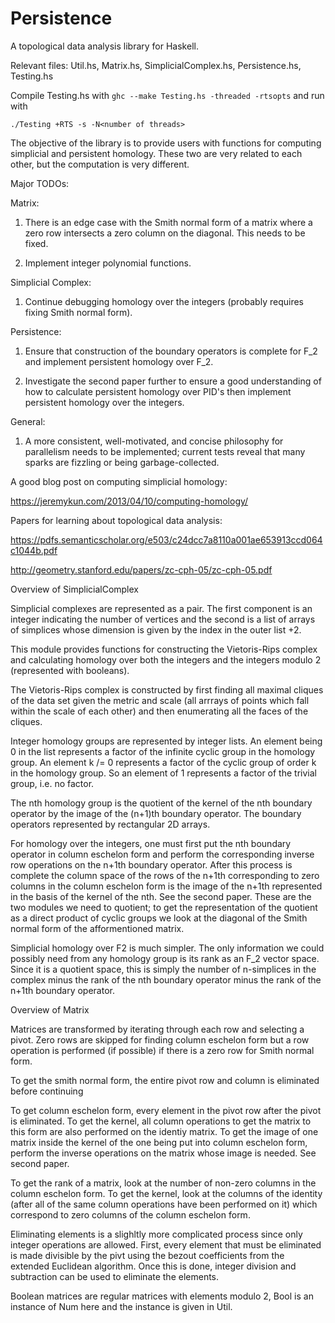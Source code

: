 # Persistence
A topological data analysis library for Haskell.

Relevant files: Util.hs, Matrix.hs, SimplicialComplex.hs, Persistence.hs, Testing.hs

Compile Testing.hs with `ghc --make Testing.hs -threaded -rtsopts` and run with 

    ./Testing +RTS -s -N<number of threads>

The objective of the library is to provide users with functions for computing simplicial and persistent homology. These two are very related to each other, but the computation is very different.

Major TODOs:

Matrix:

1) There is an edge case with the Smith normal form of a matrix where a zero row intersects a zero column on the diagonal. This needs to be fixed.

2) Implement integer polynomial functions.

Simplicial Complex:

1) Continue debugging homology over the integers (probably requires fixing Smith normal form).

Persistence:

1) Ensure that construction of the boundary operators is complete for F_2 and implement persistent homology over F_2.

2) Investigate the second paper further to ensure a good understanding of how to calculate persistent homology over PID's then implement persistent homology over the integers.

General:
1) A more consistent, well-motivated, and concise philosophy for parallelism needs to be implemented; current tests reveal that many sparks are fizzling or being garbage-collected.

A good blog post on computing simplicial homology:

https://jeremykun.com/2013/04/10/computing-homology/

Papers for learning about topological data analysis:

https://pdfs.semanticscholar.org/e503/c24dcc7a8110a001ae653913ccd064c1044b.pdf

http://geometry.stanford.edu/papers/zc-cph-05/zc-cph-05.pdf

Overview of SimplicialComplex

Simplicial complexes are represented as a pair. The first component is an integer indicating the number of vertices and the second is a list of arrays of simplices whose dimension is given by the index in the outer list +2.

This module provides functions for constructing the Vietoris-Rips complex and calculating homology over both the integers and the integers modulo 2 (represented with booleans).

The Vietoris-Rips complex is constructed by first finding all maximal cliques of the data set given the metric and scale (all arrrays of points which fall within the scale of each other) and then enumerating all the faces of the cliques.

Integer homology groups are represented by integer lists. An element being 0 in the list represents a factor of the infinite cyclic group in the homology group. An element k /= 0 represents a factor of the cyclic group of order k in the homology group. So an element of 1 represents a factor of the trivial group, i.e. no factor.

The nth homology group is the quotient of the kernel of the nth boundary operator by the image of the (n+1)th boundary operator. The boundary operators represented by rectangular 2D arrays.

For homology over the integers, one must first put the nth boundary operator in column eschelon form and perform the corresponding inverse row operations on the n+1th boundary operator. After this process is complete the column space of the rows of the n+1th corresponding to zero columns in the column eschelon form is the image of the n+1th represented in the basis of the kernel of the nth. See the second paper. These are the two modules we need to quotient; to get the representation of the quotient as a direct product of cyclic groups we look at the diagonal of the Smith normal form of the afformentioned matrix.

Simplicial homology over F2 is much simpler. The only information we could possibly need from any homology group is its rank as an F_2 vector space. Since it is a quotient space, this is simply the number of n-simplices in the complex minus the rank of the nth boundary operator minus the rank of the n+1th boundary operator.

Overview of Matrix

Matrices are transformed by iterating through each row and selecting a pivot. Zero rows are skipped for finding column eschelon form but a row operation is performed (if possible) if there is a zero row for Smith normal form.

To get the smith normal form, the entire pivot row and column is eliminated before continuing

To get column eschelon form, every element in the pivot row after the pivot is eliminated. To get the kernel, all column operations to get the matrix to this form are also performed on the identiy matrix. To get the image of one matrix inside the kernel of the one being put into column eschelon form, perform the inverse operations on the matrix whose image is needed. See second paper.

To get the rank of a matrix, look at the number of non-zero columns in the column eschelon form. To get the kernel, look at the columns of the identity (after all of the same column operations have been performed on it) which correspond to zero columns of the column eschelon form.

Eliminating elements is a slighltly more complicated process since only integer operations are allowed. First, every element that must be eliminated is made divisible by the pivt using the bezout coefficients from the extended Euclidean algorithm. Once this is done, integer division and subtraction can be used to eliminate the elements.

Boolean matrices are regular matrices with elements modulo 2, Bool is an instance of Num here and the instance is given in Util.

